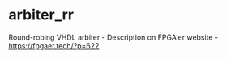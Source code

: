 # arbiter_rr
Round-robing VHDL arbiter - Description on FPGA'er website - https://fpgaer.tech/?p=622
